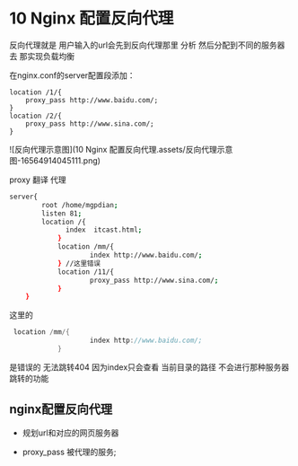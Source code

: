 # 10 Nginx 配置反向代理

反向代理就是  用户输入的url会先到反向代理那里 分析 然后分配到不同的服务器去  那实现负载均衡

在nginx.conf的server配置段添加：

```
location /1/{
    proxy_pass http://www.baidu.com/;
}
location /2/{
    proxy_pass http://www.sina.com/;
}
```

![反向代理示意图](10 Nginx 配置反向代理.assets/反向代理示意图-16564914045111.png)

proxy 翻译 代理

```bash
server{
        root /home/mgpdian;
        listen 81;
        location /{
              index  itcast.html;
            }
            location /mm/{
                    index http://www.baidu.com/;
            } //这里错误
            location /11/{
                    proxy_pass http://www.sina.com/;
            }
    }
```

这里的

```c++
 location /mm/{
                    index http://www.baidu.com/;
            }
```

是错误的  无法跳转404  因为index只会查看 当前目录的路径 不会进行那种服务器跳转的功能

## **nginx配置反向代理**

- 规划url和对应的网页服务器

- proxy_pass 被代理的服务;